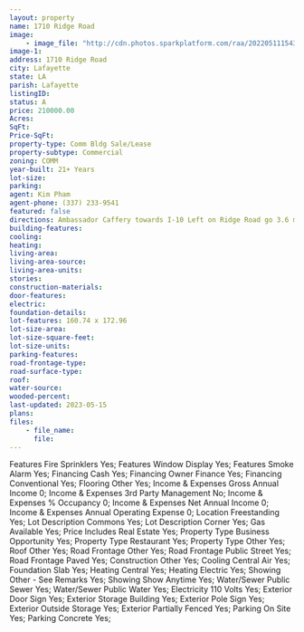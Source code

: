 ```yaml
---
layout: property
name: 1710 Ridge Road 
image:
    - image_file: "http://cdn.photos.sparkplatform.com/raa/20220511154333477263000000.jpg"
image-1:
address: 1710 Ridge Road
city: Lafayette
state: LA
parish: Lafayette
listingID: 
status: A
price: 210000.00
Acres: 
SqFt: 
Price-SqFt: 
property-type: Comm Bldg Sale/Lease
property-subtype: Commercial
zoning: COMM
year-built: 21+ Years
lot-size: 
parking: 
agent: Kim Pham
agent-phone: (337) 233-9541
featured: false
directions: Ambassador Caffery towards I-10 Left on Ridge Road go 3.6 miles. Food Mart on Right.
building-features: 
cooling: 
heating: 
living-area: 
living-area-source: 
living-area-units: 
stories: 
construction-materials: 
door-features: 
electric: 
foundation-details: 
lot-features: 160.74 x 172.96
lot-size-area: 
lot-size-square-feet: 
lot-size-units: 
parking-features: 
road-frontage-type: 
road-surface-type: 
roof: 
water-source: 
wooded-percent: 
last-updated: 2023-05-15
plans: 
files:
    - file_name:
      file:
---
```

Features	Fire Sprinklers	Yes;
Features	Window Display	Yes;
Features	Smoke Alarm	Yes;
Financing	Cash	Yes;
Financing	Owner Finance	Yes;
Financing	Conventional	Yes;
Flooring	Other	Yes;
Income & Expenses	Gross Annual Income	0;
Income & Expenses	3rd Party Management	No;
Income & Expenses	% Occupancy	0;
Income & Expenses	Net Annual Income	0;
Income & Expenses	Annual Operating Expense	0;
Location	Freestanding	Yes;
Lot Description	Commons	Yes;
Lot Description	Corner	Yes;
Gas	Available	Yes;
Price Includes	Real Estate	Yes;
Property Type	Business Opportunity	Yes;
Property Type	Restaurant	Yes;
Property Type	Other	Yes;
Roof	Other	Yes;
Road Frontage	Other	Yes;
Road Frontage	Public Street	Yes;
Road Frontage	Paved	Yes;
Construction	Other	Yes;
Cooling	Central Air	Yes;
Foundation	Slab	Yes;
Heating	Central	Yes;
Heating	Electric	Yes;
Showing	Other - See Remarks	Yes;
Showing	Show Anytime	Yes;
Water/Sewer	Public Sewer	Yes;
Water/Sewer	Public Water	Yes;
Electricity	110 Volts	Yes;
Exterior	Door Sign	Yes;
Exterior	Storage Building	Yes;
Exterior	Pole Sign	Yes;
Exterior	Outside Storage	Yes;
Exterior	Partially Fenced	Yes;
Parking	On Site	Yes;
Parking	Concrete	Yes;

